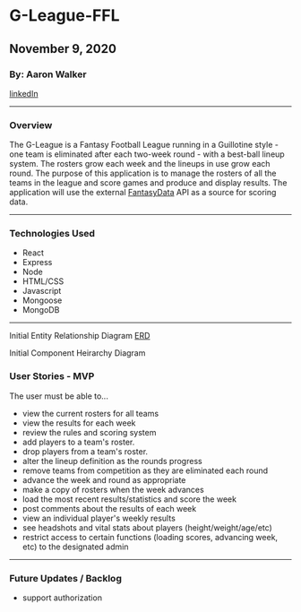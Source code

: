 # G-League-FFL

## November 9, 2020

### By: Aaron Walker
[linkedIn](www.linkedin//in/walker-aaron)
***
### Overview

The G-League is a Fantasy Football League running in a Guillotine style - one team is eliminated after each two-week round - with a best-ball lineup system.  The rosters grow each week and the lineups in use grow each round.   The purpose of this application is to manage the rosters of all the teams in the league and score games and produce and display results.  The application will use the external [FantasyData](fantasydata.com) API as a source for scoring data.

***
### Technologies Used
* React
* Express
* Node
* HTML/CSS
* Javascript
* Mongoose
* MongoDB
***
Initial Entity Relationship Diagram
[ERD](./G-LeagueERD.png)

Initial Component Heirarchy Diagram


### User Stories - MVP
The user must be able to...
* view the current rosters for all teams
* view the results for each week
* review the rules and scoring system
* add players to a team's roster.
* drop players from a team's roster.
* alter the lineup definition as the rounds progress
* remove teams from competition as they are eliminated each round
* advance the week and round as appropriate
* make a copy of rosters when the week advances
* load the most recent results/statistics and score the week
* post comments about the results of each week
* view an individual player's weekly results
* see headshots and vital stats about players (height/weight/age/etc)
* restrict access to certain functions (loading scores, advancing week, etc) to the designated admin


***
### Future Updates / Backlog
* support authorization 
 




